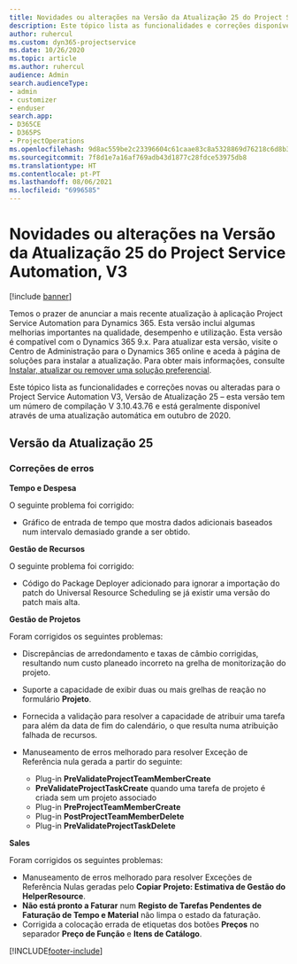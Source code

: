 ```yaml
---
title: Novidades ou alterações na Versão da Atualização 25 do Project Service Automation, V3
description: Este tópico lista as funcionalidades e correções disponíveis no Project Service Automation V3, Versão da Atualização 25, V3.
author: ruhercul
ms.custom: dyn365-projectservice
ms.date: 10/26/2020
ms.topic: article
ms.author: ruhercul
audience: Admin
search.audienceType:
- admin
- customizer
- enduser
search.app:
- D365CE
- D365PS
- ProjectOperations
ms.openlocfilehash: 9d8ac559be2c23396604c61caae83c8a5328869d76218c6d8b3b6a6a6b32c1eb
ms.sourcegitcommit: 7f8d1e7a16af769adb43d1877c28fdce53975db8
ms.translationtype: HT
ms.contentlocale: pt-PT
ms.lasthandoff: 08/06/2021
ms.locfileid: "6996585"
---
```

# <a name="whats-new-or-changed-in-project-service-automation-update-release-25-v3"></a>Novidades ou alterações na Versão da Atualização 25 do Project Service Automation, V3

[!include [banner](../includes/psa-now-project-operations.md)]

Temos o prazer de anunciar a mais recente atualização à aplicação Project Service Automation para Dynamics 365. Esta versão inclui algumas melhorias importantes na qualidade, desempenho e utilização. Esta versão é compatível com o Dynamics 365 9.x. Para atualizar esta versão, visite o Centro de Administração para o Dynamics 365 online e aceda à página de soluções para instalar a atualização. Para obter mais informações, consulte [Instalar, atualizar ou remover uma solução preferencial](/power-platform/admin/install-remove-preferred-solution).

Este tópico lista as funcionalidades e correções novas ou alteradas para o Project Service Automation V3, Versão de Atualização 25 – esta versão tem um número de compilação V 3.10.43.76 e está geralmente disponível através de uma atualização automática em outubro de 2020.

## <a name="update-release-25"></a>Versão da Atualização 25

### <a name="bug-fixes"></a>Correções de erros

**Tempo e Despesa**

O seguinte problema foi corrigido:

- Gráfico de entrada de tempo que mostra dados adicionais baseados num intervalo demasiado grande a ser obtido.

**Gestão de Recursos**

O seguinte problema foi corrigido:

- Código do Package Deployer adicionado para ignorar a importação do patch do Universal Resource Scheduling se já existir uma versão do patch mais alta.

**Gestão de Projetos**

Foram corrigidos os seguintes problemas:

- Discrepâncias de arredondamento e taxas de câmbio corrigidas, resultando num custo planeado incorreto na grelha de monitorização do projeto.
- Suporte a capacidade de exibir duas ou mais grelhas de reação no formulário **Projeto**.
- Fornecida a validação para resolver a capacidade de atribuir uma tarefa para além da data de fim do calendário, o que resulta numa atribuição falhada de recursos.
- Manuseamento de erros melhorado para resolver Exceção de Referência nula gerada a partir do seguinte:

    - Plug-in **PreValidateProjectTeamMemberCreate**
    - **PreValidateProjectTaskCreate** quando uma tarefa de projeto é criada sem um projeto associado
    - Plug-in **PreProjectTeamMemberCreate**
    - Plug-in **PostProjectTeamMemberDelete**
    - Plug-in **PreValidateProjectTaskDelete**

**Sales**

Foram corrigidos os seguintes problemas:

- Manuseamento de erros melhorado para resolver Exceções de Referência Nulas geradas pelo **Copiar Projeto: Estimativa de Gestão do HelperResource**.
- **Não está pronto a Faturar** num **Registo de Tarefas Pendentes de Faturação de Tempo e Material** não limpa o estado da faturação.
- Corrigida a colocação errada de etiquetas dos botões **Preços** no separador **Preço de Função** e **Itens de Catálogo**.


[!INCLUDE[footer-include](../includes/footer-banner.md)]